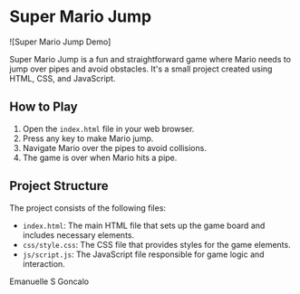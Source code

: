 # Super Mario Jump

![Super Mario Jump Demo]

Super Mario Jump is a fun and straightforward game where Mario needs to jump over pipes and avoid obstacles. It's a small project created using HTML, CSS, and JavaScript.

## How to Play

1. Open the `index.html` file in your web browser.
2. Press any key to make Mario jump.
3. Navigate Mario over the pipes to avoid collisions.
4. The game is over when Mario hits a pipe.

## Project Structure

The project consists of the following files:

- `index.html`: The main HTML file that sets up the game board and includes necessary elements.
- `css/style.css`: The CSS file that provides styles for the game elements.
- `js/script.js`: The JavaScript file responsible for game logic and interaction.

Emanuelle S Goncalo
